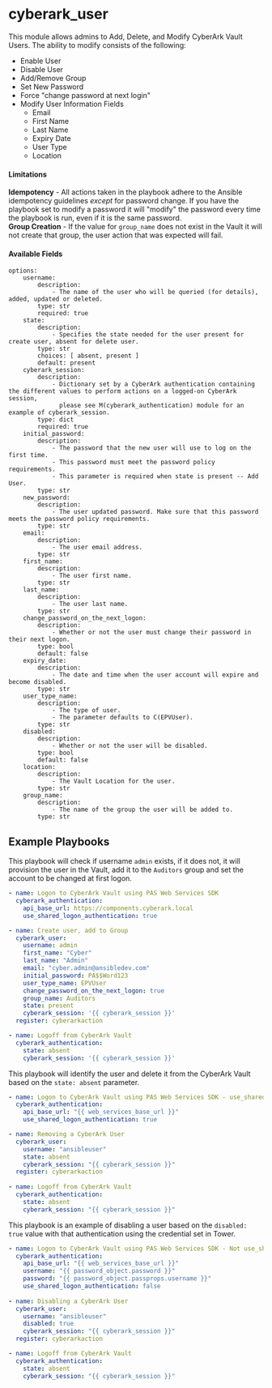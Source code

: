# cyberark_user

This module allows admins to Add, Delete, and Modify CyberArk Vault Users.  The ability to modify consists of the following:

* Enable User<br>
* Disable User<br>
* Add/Remove Group<br>
* Set New Password<br>
* Force "change password at next login"<br>
* Modify User Information Fields<br>
  * Email<br>
  * First Name<br>
  * Last Name<br>
  * Expiry Date<br>
  * User Type<br>
  * Location<br>

#### Limitations
**Idempotency** - All actions taken in the playbook adhere to the Ansible idempotency guidelines _except_ for password change.  If you have the playbook set to modify a password it will "modify" the password every time the playbook is run, even if it is the same password.<br>
**Group Creation** - If the value for `group_name` does not exist in the Vault it will not create that group, the user action that was expected will fail.

#### Available Fields
    
```
options:
    username:
        description:
            - The name of the user who will be queried (for details), added, updated or deleted.
        type: str
        required: true
    state:
        description:
            - Specifies the state needed for the user present for create user, absent for delete user.
        type: str
        choices: [ absent, present ]
        default: present
    cyberark_session:
        description:
            - Dictionary set by a CyberArk authentication containing the different values to perform actions on a logged-on CyberArk session,
              please see M(cyberark_authentication) module for an example of cyberark_session.
        type: dict
        required: true
    initial_password:
        description:
            - The password that the new user will use to log on the first time.
            - This password must meet the password policy requirements.
            - This parameter is required when state is present -- Add User.
        type: str
    new_password:
        description:
            - The user updated password. Make sure that this password meets the password policy requirements.
        type: str
    email:
        description:
            - The user email address.
        type: str
    first_name:
        description:
            - The user first name.
        type: str
    last_name:
        description:
            - The user last name.
        type: str
    change_password_on_the_next_logon:
        description:
            - Whether or not the user must change their password in their next logon.
        type: bool
        default: false
    expiry_date:
        description:
            - The date and time when the user account will expire and become disabled.
        type: str
    user_type_name:
        description:
            - The type of user.
            - The parameter defaults to C(EPVUser).
        type: str
    disabled:
        description:
            - Whether or not the user will be disabled.
        type: bool
        default: false
    location:
        description:
            - The Vault Location for the user.
        type: str
    group_name:
        description:
            - The name of the group the user will be added to.
        type: str
```
## Example Playbooks

This playbook will check if username `admin` exists, if it does not, it will provision the user in the Vault, add it to the `Auditors` group and set the account to be changed at first logon.

```yaml
- name: Logon to CyberArk Vault using PAS Web Services SDK
  cyberark_authentication:
    api_base_url: https://components.cyberark.local
    use_shared_logon_authentication: true

- name: Create user, add to Group
  cyberark_user:
    username: admin
    first_name: "Cyber"
    last_name: "Admin"
    email: "cyber.admin@ansibledev.com"
    initial_password: PA$$Word123
    user_type_name: EPVUser
    change_password_on_the_next_logon: true
    group_name: Auditors
    state: present
    cyberark_session: '{{ cyberark_session }}'
  register: cyberarkaction

- name: Logoff from CyberArk Vault
  cyberark_authentication:
    state: absent
    cyberark_session: '{{ cyberark_session }}'
```

This playbook will identify the user and delete it from the CyberArk Vault based on the `state: absent` parameter.

```yaml
- name: Logon to CyberArk Vault using PAS Web Services SDK - use_shared_logon_authentication
  cyberark_authentication:
    api_base_url: "{{ web_services_base_url }}"
    use_shared_logon_authentication: true

- name: Removing a CyberArk User
  cyberark_user:
    username: "ansibleuser"
    state: absent
    cyberark_session: "{{ cyberark_session }}"
  register: cyberarkaction
    
- name: Logoff from CyberArk Vault
  cyberark_authentication:
    state: absent
    cyberark_session: "{{ cyberark_session }}"
```
This playbook is an example of disabling a user based on the `disabled: true` value with that authentication using the credential set in Tower.
```yaml
- name: Logon to CyberArk Vault using PAS Web Services SDK - Not use_shared_logon_authentication
  cyberark_authentication:
    api_base_url: "{{ web_services_base_url }}"
    username: "{{ password_object.password }}"
    password: "{{ password_object.passprops.username }}"
    use_shared_logon_authentication: false
    
- name: Disabling a CyberArk User
  cyberark_user:
    username: "ansibleuser"
    disabled: true
    cyberark_session: "{{ cyberark_session }}"
  register: cyberarkaction

- name: Logoff from CyberArk Vault
  cyberark_authentication:
    state: absent
    cyberark_session: "{{ cyberark_session }}"
```
